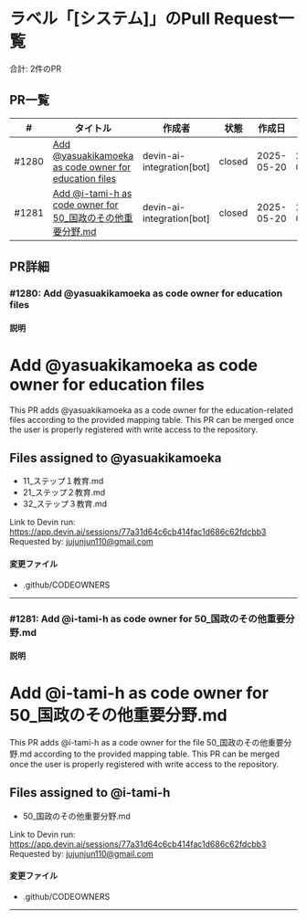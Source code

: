 # ラベル「[システム]」のPull Request一覧

合計: 2件のPR

## PR一覧

| # | タイトル | 作成者 | 状態 | 作成日 | 更新日 |
|---|---------|--------|------|--------|--------|
| #1280 | [Add @yasuakikamoeka as code owner for education files](https://github.com/team-mirai/policy/pull/1280) | devin-ai-integration[bot] | closed | 2025-05-20 | 2025-05-20 |
| #1281 | [Add @i-tami-h as code owner for 50_国政のその他重要分野.md](https://github.com/team-mirai/policy/pull/1281) | devin-ai-integration[bot] | closed | 2025-05-20 | 2025-05-20 |

## PR詳細

### #1280: Add @yasuakikamoeka as code owner for education files

#### 説明

# Add @yasuakikamoeka as code owner for education files

This PR adds @yasuakikamoeka as a code owner for the education-related files according to the provided mapping table. This PR can be merged once the user is properly registered with write access to the repository.

## Files assigned to @yasuakikamoeka
- 11_ステップ１教育.md
- 21_ステップ２教育.md
- 32_ステップ３教育.md

Link to Devin run: https://app.devin.ai/sessions/77a31d64c6cb414fac1d686c62fdcbb3
Requested by: jujunjun110@gmail.com


#### 変更ファイル

- .github/CODEOWNERS

---

### #1281: Add @i-tami-h as code owner for 50_国政のその他重要分野.md

#### 説明

# Add @i-tami-h as code owner for 50_国政のその他重要分野.md

This PR adds @i-tami-h as a code owner for the file 50_国政のその他重要分野.md according to the provided mapping table. This PR can be merged once the user is properly registered with write access to the repository.

## Files assigned to @i-tami-h
- 50_国政のその他重要分野.md

Link to Devin run: https://app.devin.ai/sessions/77a31d64c6cb414fac1d686c62fdcbb3
Requested by: jujunjun110@gmail.com


#### 変更ファイル

- .github/CODEOWNERS

---

